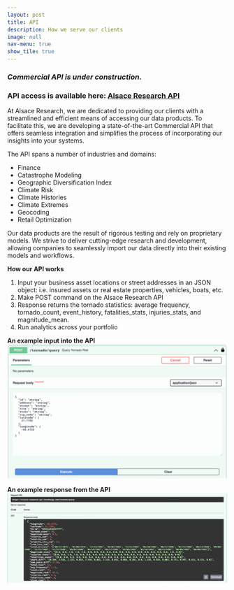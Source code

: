 ```yaml
---
layout: post
title: API
description: How we serve our clients
image: null
nav-menu: true
show_tile: true
---
```


### *Commercial API is under construction.*

### **API access is available here:** [Alsace Research API](https://alsace-research-api.herokuapp.com/docs#/)

At Alsace Research, we are dedicated to providing our clients with a streamlined and efficient means of accessing our data products. To facilitate this, we are developing a state-of-the-art Commercial API that offers seamless integration and simplifies the process of incorporating our insights into your systems.

The API spans a number of industries and domains:
* Finance
* Catastrophe Modeling
* Geographic Diversification Index
* Climate Risk
* Climate Histories
* Climate Extremes 
* Geocoding
* Retail Optimization

Our data products are the result of rigorous testing and rely on proprietary models. We strive to deliver cutting-edge research and development, allowing companies to seamlessly import our data directly into their existing models and workflows.




**How our API works**

1. Input your business asset locations or street addresses in an JSON object: i.e. insured assets or real estate properties, vehicles, boats, etc.
2. Make POST command on the Alsace Research API
3. Response returns the tornado statistics: average frequency, tornado_count, event_history, fatalities_stats, injuries_stats, and magnitude_mean.
4. Run analytics across your portfolio

**An example input into the API**
![image info](/assets/images/api_input.png)

**An example response from the API**
![image info](/assets/images/api_output.png)